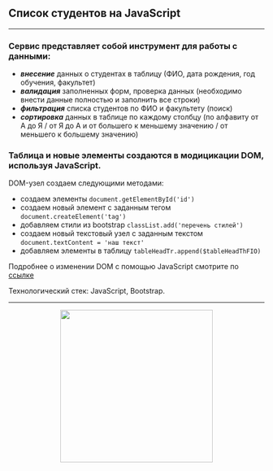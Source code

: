 ## Список студентов на JavaScript   

****

### Сервис представляет собой инструмент для работы с данными:    

- ***внесение*** данных о студентах в таблицу (ФИО, дата рождения, год обучения, факультет)
- ***валидация*** заполненных форм, проверка данных (необходимо внести данные полностью и заполнить все строки)
- ***фильтрация*** списка студентов по ФИО и факультету (поиск)
- ***сортировка*** данных в таблице по каждому столбцу (по алфавиту от А до Я / от Я до А и от большего к меньшему значению / от меньшего к большему значению)

### Таблица и новые элементы создаются в модицикации DOM, используя JavaScript.    

DOM-узел создаем следующими методами:
- создаем элементы `document.getElementById('id')`
- создаем новый элемент с заданным тегом `document.createElement('tag')`
- добавляем стили из bootstrap `classList.add('перечень стилей')`
- создаем новый текстовый узел с заданным текстом `document.textContent = 'наш текст'`
- добавляем элементы в таблицу `tableHeadTr.append($tableHeadThFIO)`

Подробнее о изменении DOM с помощью JavaScript смотрите по [ссылке](https://learn.javascript.ru/modifying-document)

Технологический стек: JavaScript, Bootstrap.

****

<div id="footer" align="center">
  <img src="https://media.giphy.com/media/v1.Y2lkPTc5MGI3NjExM2t2Z2FvZ29mYm9xNGN6M3k3Y29heGY4a2w1ZTNjYzM4ODZsYW9mZSZlcD12MV9pbnRlcm5hbF9naWZfYnlfaWQmY3Q9Zw/f8PLQ7QrXSYniiQrx4/giphy.gif" width="300px" />
</div>
